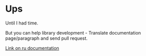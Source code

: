 # Ups
Until I had time.

But you can help library development - Translate documentation page/paragraph and send pull request.

[Link on ru documentation](../../ru/core/delayed_injection.md)
